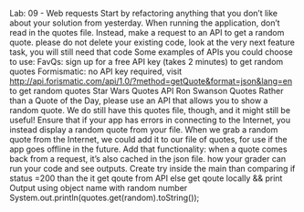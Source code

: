 Lab: 09 - Web requests
Start by refactoring anything that you don’t like about your solution from yesterday.
When running the application, don’t read in the quotes file. Instead, make a request to an API to get a random quote.
please do not delete your existing code, look at the very next feature task, you will still need that code
Some examples of APIs you could choose to use: FavQs: sign up for a free API key (takes 2 minutes) to get random quotes Formismatic: no API key required, visit http://api.forismatic.com/api/1.0/?method=getQuote&format=json&lang=en to get random quotes Star Wars Quotes API Ron Swanson Quotes
Rather than a Quote of the Day, please use an API that allows you to show a random quote. We do still have this quotes file, though, and it might still be useful! Ensure that if your app has errors in connecting to the Internet, you instead display a random quote from your file. When we grab a random quote from the Internet, we could add it to our file of quotes, for use if the app goes offline in the future. Add that functionality: when a quote comes back from a request, it’s also cached in the json file.
how your grader can run your code and see outputs.
Create try inside the main than comparing if status =200 than the it get qoute from API
else get qoute locally && print Output using object name with random number System.out.println(quotes.get(random).toString());